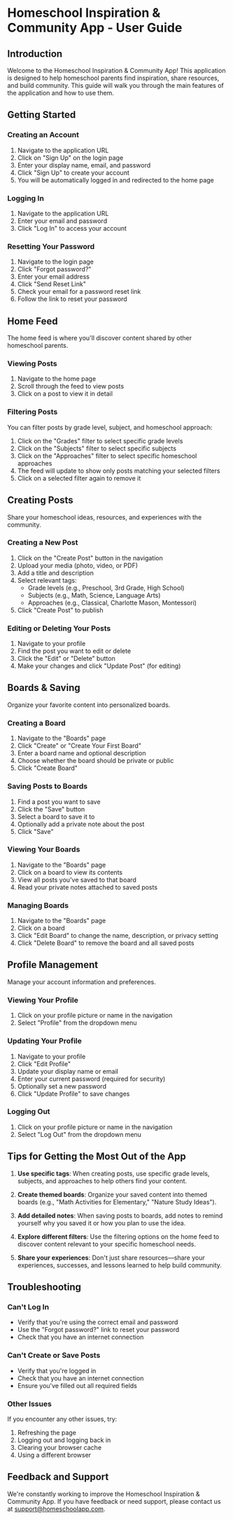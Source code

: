 # Homeschool Inspiration & Community App - User Guide

## Introduction

Welcome to the Homeschool Inspiration & Community App! This application is designed to help homeschool parents find inspiration, share resources, and build community. This guide will walk you through the main features of the application and how to use them.

## Getting Started

### Creating an Account

1. Navigate to the application URL
2. Click on "Sign Up" on the login page
3. Enter your display name, email, and password
4. Click "Sign Up" to create your account
5. You will be automatically logged in and redirected to the home page

### Logging In

1. Navigate to the application URL
2. Enter your email and password
3. Click "Log In" to access your account

### Resetting Your Password

1. Navigate to the login page
2. Click "Forgot password?"
3. Enter your email address
4. Click "Send Reset Link"
5. Check your email for a password reset link
6. Follow the link to reset your password

## Home Feed

The home feed is where you'll discover content shared by other homeschool parents.

### Viewing Posts

1. Navigate to the home page
2. Scroll through the feed to view posts
3. Click on a post to view it in detail

### Filtering Posts

You can filter posts by grade level, subject, and homeschool approach:

1. Click on the "Grades" filter to select specific grade levels
2. Click on the "Subjects" filter to select specific subjects
3. Click on the "Approaches" filter to select specific homeschool approaches
4. The feed will update to show only posts matching your selected filters
5. Click on a selected filter again to remove it

## Creating Posts

Share your homeschool ideas, resources, and experiences with the community.

### Creating a New Post

1. Click on the "Create Post" button in the navigation
2. Upload your media (photo, video, or PDF)
3. Add a title and description
4. Select relevant tags:
   - Grade levels (e.g., Preschool, 3rd Grade, High School)
   - Subjects (e.g., Math, Science, Language Arts)
   - Approaches (e.g., Classical, Charlotte Mason, Montessori)
5. Click "Create Post" to publish

### Editing or Deleting Your Posts

1. Navigate to your profile
2. Find the post you want to edit or delete
3. Click the "Edit" or "Delete" button
4. Make your changes and click "Update Post" (for editing)

## Boards & Saving

Organize your favorite content into personalized boards.

### Creating a Board

1. Navigate to the "Boards" page
2. Click "Create" or "Create Your First Board"
3. Enter a board name and optional description
4. Choose whether the board should be private or public
5. Click "Create Board"

### Saving Posts to Boards

1. Find a post you want to save
2. Click the "Save" button
3. Select a board to save it to
4. Optionally add a private note about the post
5. Click "Save"

### Viewing Your Boards

1. Navigate to the "Boards" page
2. Click on a board to view its contents
3. View all posts you've saved to that board
4. Read your private notes attached to saved posts

### Managing Boards

1. Navigate to the "Boards" page
2. Click on a board
3. Click "Edit Board" to change the name, description, or privacy setting
4. Click "Delete Board" to remove the board and all saved posts

## Profile Management

Manage your account information and preferences.

### Viewing Your Profile

1. Click on your profile picture or name in the navigation
2. Select "Profile" from the dropdown menu

### Updating Your Profile

1. Navigate to your profile
2. Click "Edit Profile"
3. Update your display name or email
4. Enter your current password (required for security)
5. Optionally set a new password
6. Click "Update Profile" to save changes

### Logging Out

1. Click on your profile picture or name in the navigation
2. Select "Log Out" from the dropdown menu

## Tips for Getting the Most Out of the App

1. **Use specific tags**: When creating posts, use specific grade levels, subjects, and approaches to help others find your content.

2. **Create themed boards**: Organize your saved content into themed boards (e.g., "Math Activities for Elementary," "Nature Study Ideas").

3. **Add detailed notes**: When saving posts to boards, add notes to remind yourself why you saved it or how you plan to use the idea.

4. **Explore different filters**: Use the filtering options on the home feed to discover content relevant to your specific homeschool needs.

5. **Share your experiences**: Don't just share resources—share your experiences, successes, and lessons learned to help build community.

## Troubleshooting

### Can't Log In

- Verify that you're using the correct email and password
- Use the "Forgot password?" link to reset your password
- Check that you have an internet connection

### Can't Create or Save Posts

- Verify that you're logged in
- Check that you have an internet connection
- Ensure you've filled out all required fields

### Other Issues

If you encounter any other issues, try:

1. Refreshing the page
2. Logging out and logging back in
3. Clearing your browser cache
4. Using a different browser

## Feedback and Support

We're constantly working to improve the Homeschool Inspiration & Community App. If you have feedback or need support, please contact us at support@homeschoolapp.com.
